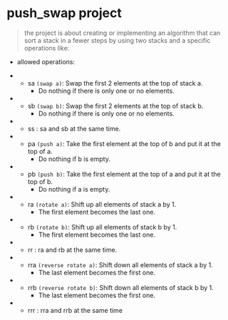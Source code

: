 # push_swap project

> the project is about creating or implementing an algorithm that can sort a stack in a fewer steps
by using two stacks and a specific operations like:

* allowed operations:
- * sa `(swap a)`: Swap the first 2 elements at the top of stack a.
    - Do nothing if there is only one or no elements.
- * sb `(swap b)`: Swap the first 2 elements at the top of stack b.
    - Do nothing if there is only one or no elements.
- * ss : sa and sb at the same time.
- * pa `(push a)`: Take the first element at the top of b and put it at the top of a.
    - Do nothing if b is empty.
- * pb `(push b)`: Take the first element at the top of a and put it at the top of b.
    - Do nothing if a is empty.
- * ra `(rotate a)`: Shift up all elements of stack a by 1.
    - The first element becomes the last one.
- * rb `(rotate b)`: Shift up all elements of stack b by 1.
    - The first element becomes the last one.
- * rr : ra and rb at the same time.
- * rra `(reverse rotate a)`: Shift down all elements of stack a by 1.
    - The last element becomes the first one.
- * rrb `(reverse rotate b)`: Shift down all elements of stack b by 1.
    - The last element becomes the first one.
- * rrr : rra and rrb at the same time
